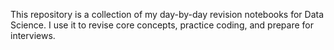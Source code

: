 This repository is a collection of my day-by-day revision notebooks for Data Science.
I use it to revise core concepts, practice coding, and prepare for interviews.
